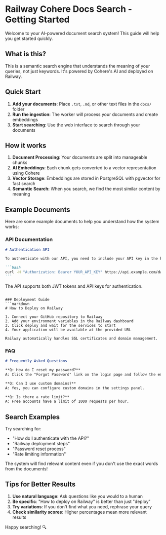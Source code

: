 # Railway Cohere Docs Search - Getting Started

Welcome to your AI-powered document search system! This guide will help you get started quickly.

## What is this?

This is a semantic search engine that understands the meaning of your queries, not just keywords. It's powered by Cohere's AI and deployed on Railway.

## Quick Start

1. **Add your documents**: Place `.txt`, `.md`, or other text files in the `docs/` folder
2. **Run the ingestion**: The worker will process your documents and create embeddings
3. **Start searching**: Use the web interface to search through your documents

## How it works

1. **Document Processing**: Your documents are split into manageable chunks
2. **AI Embeddings**: Each chunk gets converted to a vector representation using Cohere
3. **Vector Storage**: Embeddings are stored in PostgreSQL with pgvector for fast search
4. **Semantic Search**: When you search, we find the most similar content by meaning

## Example Documents

Here are some example documents to help you understand how the system works:

### API Documentation

````markdown
# Authentication API

To authenticate with our API, you need to include your API key in the header:

```bash
curl -H "Authorization: Bearer YOUR_API_KEY" https://api.example.com/data
```
````

The API supports both JWT tokens and API keys for authentication.

````

### Deployment Guide
```markdown
# How to Deploy on Railway

1. Connect your GitHub repository to Railway
2. Add your environment variables in the Railway dashboard
3. Click deploy and wait for the services to start
4. Your application will be available at the provided URL

Railway automatically handles SSL certificates and domain management.
````

### FAQ

```markdown
# Frequently Asked Questions

**Q: How do I reset my password?**
A: Click the "Forgot Password" link on the login page and follow the email instructions.

**Q: Can I use custom domains?**
A: Yes, you can configure custom domains in the settings panel.

**Q: Is there a rate limit?**
A: Free accounts have a limit of 1000 requests per hour.
```

## Search Examples

Try searching for:

- "How do I authenticate with the API?"
- "Railway deployment steps"
- "Password reset process"
- "Rate limiting information"

The system will find relevant content even if you don't use the exact words from the documents!

## Tips for Better Results

1. **Use natural language**: Ask questions like you would to a human
2. **Be specific**: "How to deploy on Railway" is better than just "deploy"
3. **Try variations**: If you don't find what you need, rephrase your query
4. **Check similarity scores**: Higher percentages mean more relevant results

Happy searching! 🔍

